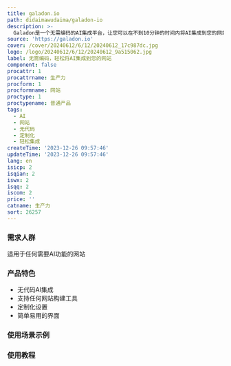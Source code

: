 ```yaml
---
title: galadon.io
path: didaimawudaima/galadon-io
description: >-
  Galadon是一个无需编码的AI集成平台，让您可以在不到10分钟的时间内将AI集成到您的网站。您可以使用预建的AI模板或使用AI构建器来训练和定制您的应用程序。Galadon支持各种用例，包括内容生成、数据分析、实时翻译等。您可以自定义品牌元素，使AI无缝融入现有网站。定价为7天免费试用，然后每月99美元。
source: 'https://galadon.io'
cover: /cover/20240612/6/12/20240612_17c987dc.jpg
logo: /logo/20240612/6/12/20240612_9a515062.jpg
label: 无需编码，轻松将AI集成到您的网站
component: false
procattr: 1
procattrname: 生产力
procform: 1
procformname: 网站
proctype: 1
proctypename: 普通产品
tags:
  - AI
  - 网站
  - 无代码
  - 定制化
  - 轻松集成
createTime: '2023-12-26 09:57:46'
updateTime: '2023-12-26 09:57:46'
lang: en
isicp: 2
isqian: 2
iswx: 2
isqq: 2
iscom: 2
price: ''
catname: 生产力
sort: 26257
---
```




### 需求人群
适用于任何需要AI功能的网站

### 产品特色
- 无代码AI集成
- 支持任何网站构建工具
- 定制化设置
- 简单易用的界面

### 使用场景示例


### 使用教程


  
